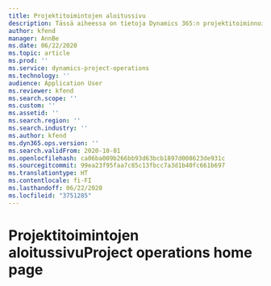 ```yaml
---
title: Projektitoimintojen aloitussivu
description: Tässä aiheessa on tietoja Dynamics 365:n projektitoiminnoista.
author: kfend
manager: AnnBe
ms.date: 06/22/2020
ms.topic: article
ms.prod: ''
ms.service: dynamics-project-operations
ms.technology: ''
audience: Application User
ms.reviewer: kfend
ms.search.scope: ''
ms.custom: ''
ms.assetid: ''
ms.search.region: ''
ms.search.industry: ''
ms.author: kfend
ms.dyn365.ops.version: ''
ms.search.validFrom: 2020-10-01
ms.openlocfilehash: ca06ba009b266bb93d63bcb1897d008623de931c
ms.sourcegitcommit: 99ea23f95faa7c85c13fbcc7a3d1b40fc661b697
ms.translationtype: HT
ms.contentlocale: fi-FI
ms.lasthandoff: 06/22/2020
ms.locfileid: "3751285"
---
```

# <a name="project-operations-home-page"></a><span data-ttu-id="8534e-103">Projektitoimintojen aloitussivu</span><span class="sxs-lookup"><span data-stu-id="8534e-103">Project operations home page</span></span>
